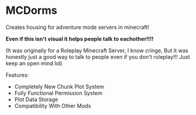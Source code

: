 # MCDorms

Creates housing for adventure mode servers in minecraft!

**Even if this isn't visual it helps people talk to eachother!!!!** 

(It was originally for a Roleplay Minecraft Server, I know cringe, But it was honestly just a good way to talk to people even if you don't roleplay!!! Just keep an open mind lol)

Features:

* Completely New Chunk Plot System
* Fully Functional Permission System
* Plot Data Storage
* Compatibility With Other Mods